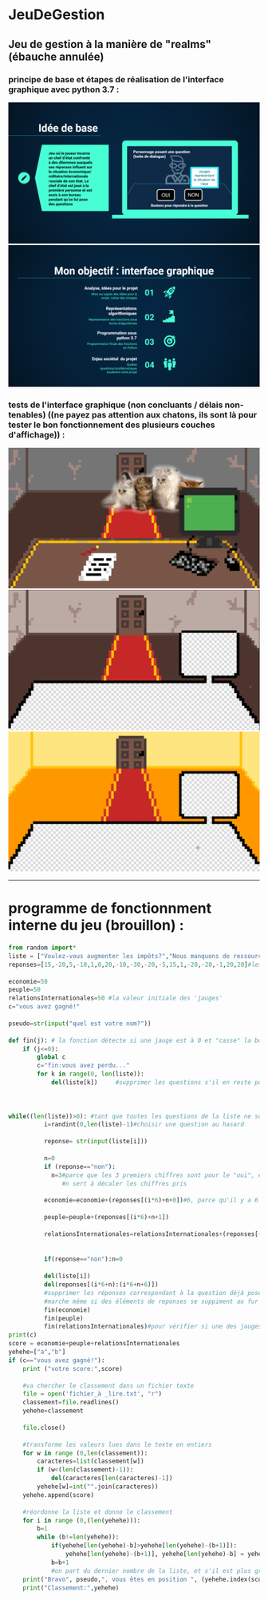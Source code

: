 # JeuDeGestion

## Jeu de gestion à la manière de "realms" (ébauche annulée)

### principe de base et étapes de réalisation de l'interface graphique avec python 3.7 :

<img src="./pics/pitch.png" alt="slide_pitch"/>
<img src="./pics/etapes.png" alt="slide_etapes"/>

### tests de l'interface graphique (non concluants / délais non-tenables) ((ne payez pas attention aux chatons, ils sont là pour tester le bon fonctionnement des plusieurs couches d'affichage)) :

<img src="./pics/King.PNG" alt="test_graphique-1"/>
<img src="./pics/king2.PNG" alt="test_graphique-2"/>
<img src="./pics/king3.PNG" alt="test_graphique-3"/>

---

# programme de fonctionnment interne du jeu (brouillon) :

```py
from random import*
liste = ["Voulez-vous augmenter les impôts?","Nous manquons de ressources. Devons-nous piller l'Etat voisin?","Voulez-vous censurer les médias?"]#liste des questions à poser, qui ne bouge pas
reponses=[15,-20,5,-10,1,0,20,-10,-30,-20,-5,15,1,-20,-20,-1,20,20]#les valeurs à changer pour chaque réponse (oui/non) de chaque question

economie=50
peuple=50
relationsInternationales=50 #la valeur initiale des 'jauges'
c="vous avez gagné!"

pseudo=str(input("quel est votre nom?"))

def fin(j): # la fonction détecte si une jauge est à 0 et "casse" la boucle while
    if (j<=0):
        global c
        c="fin:vous avez perdu..."
        for k in range(0, len(liste)):
            del(liste[k])     #supprimer les questions s'il en reste pour sortir de la boucle while



while((len(liste))>0): #tant que toutes les questions de la liste ne sont pas posées
          i=randint(0,len(liste)-1)#choisir une question au hasard

          reponse= str(input(liste[i]))

          n=0
          if (reponse=="non"):
            n=3#parce que les 3 premiers chiffres sont pour le "oui", et les trois suivants pour le "non"
               #n sert à décaler les chiffres pris

          economie=economie+(reponses[(i*6)+n+0])#6, parce qu'il y a 6 chiffres par question

          peuple=peuple+(reponses[(i*6)+n+1])

          relationsInternationales=relationsInternationales+(reponses[(6*i)+n+2])


          if(reponse=="non"):n=0

          del(liste[i])
          del(reponses[(i*6+n):(i*6+n+6)])
          #supprimer les réponses correspondant à la question déjà posée, pour que le système avec la place du i
          #marche même si des éléments de reponses se suppiment au fur et à mesure
          fin(economie)
          fin(peuple)
          fin(relationsInternationales)#pour vérifier si une des jauges est à 0
print(c)
score = economie+peuple+relationsInternationales
yehehe=["a","b"]
if (c=="vous avez gagné!"):
    print ("votre score:",score)

    #va chercher le classement dans un fichier texte
    file = open('fichier_à _lire.txt', "r")
    classement=file.readlines()
    yehehe=classement

    file.close()

    #transforme les valeurs lues dans le texte en entiers
    for w in range (0,len(classement)):
        caracteres=list(classement[w])
        if (w<(len(classement)-1)):
            del(caracteres[len(caracteres)-1])
        yehehe[w]=int("".join(caracteres))
    yehehe.append(score)

    #réordonne la liste et donne le classement
    for i in range (0,(len(yehehe))):
        b=1
        while (b!=len(yehehe)):
            if(yehehe[len(yehehe)-b]>yehehe[len(yehehe)-(b+1)]):
                yehehe[len(yehehe)-(b+1)], yehehe[len(yehehe)-b] = yehehe[len(yehehe)-b],yehehe[len(yehehe)-(b+1)]
            b=b+1
            #on part du dernier nombre de la liste, et s'il est plus grand que celui à sa gauche, il prend sa place.
    print("Bravo", pseudo,", vous êtes en position ", (yehehe.index(score))+1, "dans le classement!")
    print("Classement:",yehehe)
```
